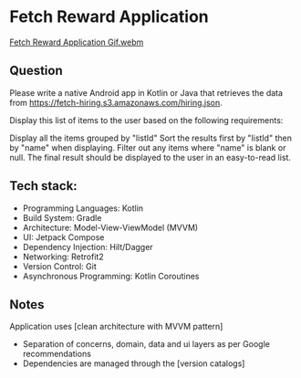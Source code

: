 

# Fetch Reward Application
[Fetch Reward Application Gif.webm](https://github.com/user-attachments/assets/f66c6c97-ddc8-49bb-8703-a1c02456c078)

## Question 

Please write a native Android app in Kotlin or Java that retrieves the data from https://fetch-hiring.s3.amazonaws.com/hiring.json.

Display this list of items to the user based on the following requirements:

Display all the items grouped by "listId"
Sort the results first by "listId" then by "name" when displaying.
Filter out any items where "name" is blank or null.
The final result should be displayed to the user in an easy-to-read list.

## Tech stack:

- Programming Languages: Kotlin
- Build System: Gradle
- Architecture: Model-View-ViewModel (MVVM)
- UI: Jetpack Compose
- Dependency Injection: Hilt/Dagger
- Networking: Retrofit2
- Version Control: Git
- Asynchronous Programming: Kotlin Coroutines


## Notes
Application uses [clean architecture with MVVM pattern]
- Separation of concerns, domain, data and ui layers as per Google recommendations
- Dependencies are managed through the [version catalogs]
